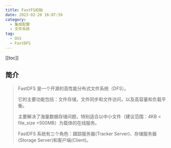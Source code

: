 ```yaml
---
title: FastFS初始
date: 2023-02-20 16:07:59
category: 
  - 集成配置
  - 文件系统
tag: 
  - OSS
  - FastDFS
---
```


<!-- more -->

[[toc]]

## 简介

> FastDFS 是一个开源的高性能分布式文件系统（DFS）。
>
> 它的主要功能包括：文件存储，文件同步和文件访问，以及高容量和负载平衡。
>
> 主要解决了海量数据存储问题，特别适合以中小文件（建议范围：4KB < file_size <500MB）为载体的在线服务。
>
> FastDFS 系统有三个角色：跟踪服务器(Tracker Server)、存储服务器(Storage Server)和客户端(Client)。
